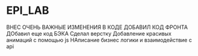 # EPI_LAB

ВНЕС ОЧЕНЬ ВАЖНЫЕ ИЗМЕНЕНИЯ В КОДЕ
ДОБАВИЛ КОД ФРОНТА
ДОбавил еще код БЭКА
Сделал верстку
Добавление красивых анимаций с помощью js
НАписание бизнес логики и взаимодействие с api
